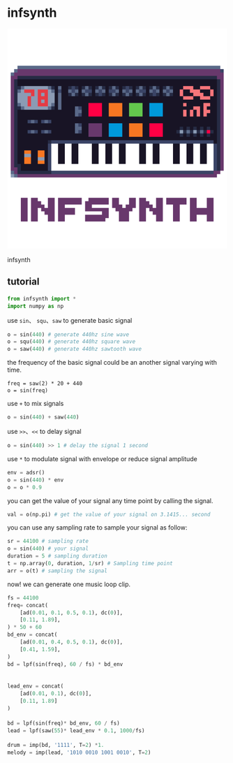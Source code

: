 # infsynth
![Ui](https://github.com/gongyibei/infsynth/blob/master/logo.gif)

infsynth
## tutorial

```python
from infsynth import *
import numpy as np
```

use `sin`、 `squ`、`saw` to generate basic signal

```python
o = sin(440) # generate 440hz sine wave
o = squ(440) # generate 440hz square wave
o = saw(440) # generate 440hz sawtooth wave
```

the frequency of the basic signal could be an another signal varying with time.

```
freq = saw(2) * 20 + 440
o = sin(freq) 
```

use `+` to mix signals

```python
o = sin(440) + saw(440)
```

use `>>`、`<<` to delay signal

```python
o = sin(440) >> 1 # delay the signal 1 second
```

use `*` to modulate signal with envelope or reduce signal amplitude

```python
env = adsr() 
o = sin(440) * env
o = o * 0.9
```

you can get the value of your signal any time point by calling the signal.
```python
val = o(np.pi) # get the value of your signal on 3.1415... second
```


you can use any sampling rate to sample your signal as follow:
```python
sr = 44100 # sampling rate
o = sin(440) # your signal
duration = 5 # sampling duration 
t = np.array(0, duration, 1/sr) # Sampling time point
arr = o(t) # sampling the signal  
```


now! we can generate one music loop clip.
```python
fs = 44100
freq= concat(
    [ad(0.01, 0.1, 0.5, 0.1), dc(0)],
    [0.11, 1.89],
) * 50 + 60
bd_env = concat(
    [ad(0.01, 0.4, 0.5, 0.1), dc(0)],
    [0.41, 1.59],
)
bd = lpf(sin(freq), 60 / fs) * bd_env


lead_env = concat(
    [ad(0.01, 0.1), dc(0)],
    [0.11, 1.89]
)

bd = lpf(sin(freq)* bd_env, 60 / fs)
lead = lpf(saw(55)* lead_env * 0.1, 1000/fs) 

drum = imp(bd, '1111', T=2) *1.
melody = imp(lead, '1010 0010 1001 0010', T=2)
```
